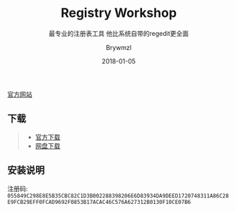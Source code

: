 ﻿---
layout:     post
title:      Registry Workshop
subtitle:   最专业的注册表工具 他比系统自带的regedit更全面
date:       2018-01-05
author:     Brywmzl
header-img: img/RegistryWorkshop/bg.jpg
catalog: true
tags:
    - Registry Workshop
---

[官方网站](http://www.torchsoft.com/)  

## 下载
>- [官方下载](http://www.torchsoft.com/en/download.html)  
>- [网盘下载](https://pan.baidu.com/s/1kV28xrp)  

## 安装说明
注册码:  
`055849C298E8E5B35CBC82C1D3B002288398206E6D83934DA9DEED1720748311A86C28E9FCB29EFF0FCAD9692F0853B17ACAC46C576A627312B0130F10CE07B6`